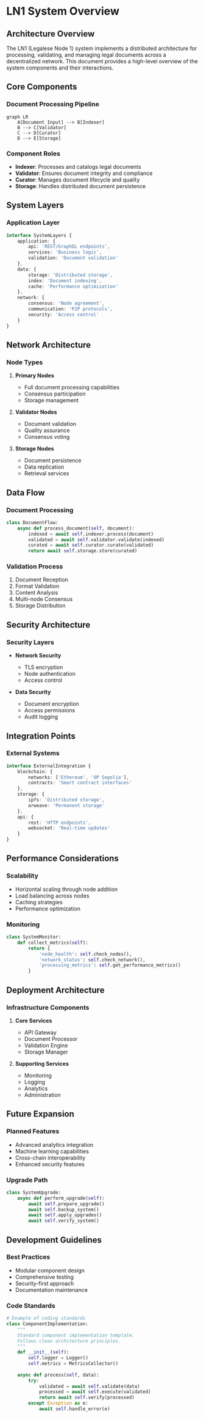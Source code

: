 # LN1 System Overview

## Architecture Overview

The LN1 (Legalese Node 1) system implements a distributed architecture for processing, validating, and managing legal documents across a decentralized network. This document provides a high-level overview of the system components and their interactions.

## Core Components

### Document Processing Pipeline

```mermaid
graph LR
    A[Document Input] --> B[Indexer]
    B --> C[Validator]
    C --> D[Curator]
    D --> E[Storage]
```

### Component Roles

- **Indexer**: Processes and catalogs legal documents
- **Validator**: Ensures document integrity and compliance
- **Curator**: Manages document lifecycle and quality
- **Storage**: Handles distributed document persistence

## System Layers

### Application Layer

```typescript
interface SystemLayers {
    application: {
        api: 'REST/GraphQL endpoints',
        services: 'Business logic',
        validation: 'Document validation'
    },
    data: {
        storage: 'Distributed storage',
        index: 'Document indexing',
        cache: 'Performance optimization'
    },
    network: {
        consensus: 'Node agreement',
        communication: 'P2P protocols',
        security: 'Access control'
    }
}
```

## Network Architecture

### Node Types

1. **Primary Nodes**
   - Full document processing capabilities
   - Consensus participation
   - Storage management

2. **Validator Nodes**
   - Document validation
   - Quality assurance
   - Consensus voting

3. **Storage Nodes**
   - Document persistence
   - Data replication
   - Retrieval services

## Data Flow

### Document Processing

```python
class DocumentFlow:
    async def process_document(self, document):
        indexed = await self.indexer.process(document)
        validated = await self.validator.validate(indexed)
        curated = await self.curator.curate(validated)
        return await self.storage.store(curated)
```

### Validation Process

1. Document Reception
2. Format Validation
3. Content Analysis
4. Multi-node Consensus
5. Storage Distribution

## Security Architecture

### Security Layers

- **Network Security**
  - TLS encryption
  - Node authentication
  - Access control

- **Data Security**
  - Document encryption
  - Access permissions
  - Audit logging

## Integration Points

### External Systems

```typescript
interface ExternalIntegration {
    blockchain: {
        networks: ['Ethereum', 'OP Sepolia'],
        contracts: 'Smart contract interfaces'
    },
    storage: {
        ipfs: 'Distributed storage',
        arweave: 'Permanent storage'
    },
    api: {
        rest: 'HTTP endpoints',
        websocket: 'Real-time updates'
    }
}
```

## Performance Considerations

### Scalability

- Horizontal scaling through node addition
- Load balancing across nodes
- Caching strategies
- Performance optimization

### Monitoring

```python
class SystemMonitor:
    def collect_metrics(self):
        return {
            'node_health': self.check_nodes(),
            'network_status': self.check_network(),
            'processing_metrics': self.get_performance_metrics()
        }
```

## Deployment Architecture

### Infrastructure Components

1. **Core Services**
   - API Gateway
   - Document Processor
   - Validation Engine
   - Storage Manager

2. **Supporting Services**
   - Monitoring
   - Logging
   - Analytics
   - Administration

## Future Expansion

### Planned Features

- Advanced analytics integration
- Machine learning capabilities
- Cross-chain interoperability
- Enhanced security features

### Upgrade Path

```python
class SystemUpgrade:
    async def perform_upgrade(self):
        await self.prepare_upgrade()
        await self.backup_system()
        await self.apply_upgrades()
        await self.verify_system()
```

## Development Guidelines

### Best Practices

- Modular component design
- Comprehensive testing
- Security-first approach
- Documentation maintenance

### Code Standards

```python
# Example of coding standards
class ComponentImplementation:
    """
    Standard component implementation template.
    Follows clean architecture principles.
    """
    def __init__(self):
        self.logger = Logger()
        self.metrics = MetricsCollector()
        
    async def process(self, data):
        try:
            validated = await self.validate(data)
            processed = await self.execute(validated)
            return await self.verify(processed)
        except Exception as e:
            await self.handle_error(e)
```
